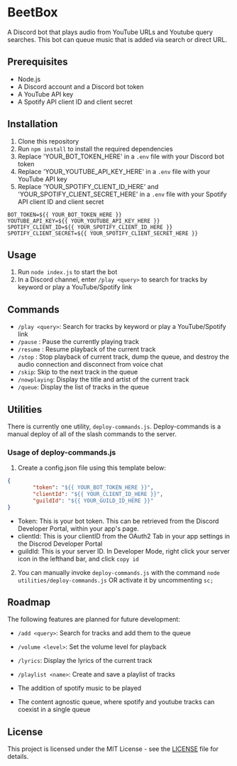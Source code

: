 # BeetBox

A Discord bot that plays audio from YouTube URLs and Youtube query searches. This bot can queue music that is added via search or direct URL. 

## Prerequisites

- Node.js
- A Discord account and a Discord bot token
- A YouTube API key
- A Spotify API client ID and client secret

## Installation

1. Clone this repository
2. Run `npm install` to install the required dependencies
3. Replace 'YOUR_BOT_TOKEN_HERE' in a `.env` file with your Discord bot token
4. Replace 'YOUR_YOUTUBE_API_KEY_HERE' in a `.env` file with your YouTube API key
5. Replace 'YOUR_SPOTIFY_CLIENT_ID_HERE' and 'YOUR_SPOTIFY_CLIENT_SECRET_HERE' in a `.env` file with your Spotify API client ID and client secret

```
BOT_TOKEN=${{ YOUR_BOT_TOKEN_HERE }}
YOUTUBE_API_KEY=${{ YOUR_YOUTUBE_API_KEY_HERE }}
SPOTIFY_CLIENT_ID=${{ YOUR_SPOTIFY_CLIENT_ID_HERE }}
SPOTIFY_CLIENT_SECRET=${{ YOUR_SPOTIFY_CLIENT_SECRET_HERE }}
```

## Usage

1. Run `node index.js` to start the bot
2. In a Discord channel, enter `/play <query>` to search for tracks by keyword or play a YouTube/Spotify link

## Commands

- `/play <query>`: Search for tracks by keyword or play a YouTube/Spotify link
- `/pause` : Pause the currently playing track
- `/resume` : Resume playback of the current track
- `/stop` : Stop playback of current track, dump the queue, and destroy the audio connection and disconnect from voice chat
- `/skip`: Skip to the next track in the queue
- `/nowplaying`: Display the title and artist of the current track
- `/queue`: Display the list of tracks in the queue

## Utilities

There is currently one utility, `deploy-commands.js`. Deploy-commands is a manual deploy of all of the slash commands to the server.

### Usage of deploy-commands.js

1. Create a config.json file using this template below: 

```json
{
        "token": "${{ YOUR_BOT_TOKEN_HERE }}",
        "clientId": "${{ YOUR_CLIENT_ID_HERE }}",
        "guildId": "${{ YOUR_GUILD_ID_HERE }}"
}
```

- Token: This is your bot token. This can be retrieved from the Discord Developer Portal, within your app's page.
- clientId: This is your clientID from the OAuth2 Tab in your app settings in the Discrod Developer Portal 
- guildId: This is your server ID. In Developer Mode, right click your server icon in the lefthand bar, and click `copy id`

2. You can manually invoke `deploy-commands.js` with the command `node utilities/deploy-commands.js` OR activate it by uncommenting `sc;`

## Roadmap

The following features are planned for future development:

- `/add <query>`: Search for tracks and add them to the queue
- `/volume <level>`: Set the volume level for playback
- `/lyrics`: Display the lyrics of the current track
- `/playlist <name>`: Create and save a playlist of tracks

- The addition of spotify music to be played
- The content agnostic queue, where spotify and youtube tracks can coexist in a single queue

## License

This project is licensed under the MIT License - see the [LICENSE](LICENSE) file for details.

